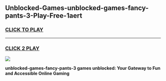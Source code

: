 
## Unblocked-Games-unblocked-games-fancy-pants-3-Play-Free-1aert
<h3>
<a href="https://premium76.site?title=unblocked-games-fancy-pants-3&ref=22A">CLICK TO PLAY</a></h3>
<hr>

<h3>
<a href="https://premium76.site?title=unblocked-games-fancy-pants-3&ref=22A">CLICK 2 PLAY</a>
  
</h3>

<a href="https://premium76.site?title=unblocked-games-fancy-pants-3&ref=22A"><img src="https://clearcache.store/games.png"></a>


**unblocked-games-fancy-pants-3 games unblocked: Your Gateway to Fun and Accessible Online Gaming**
